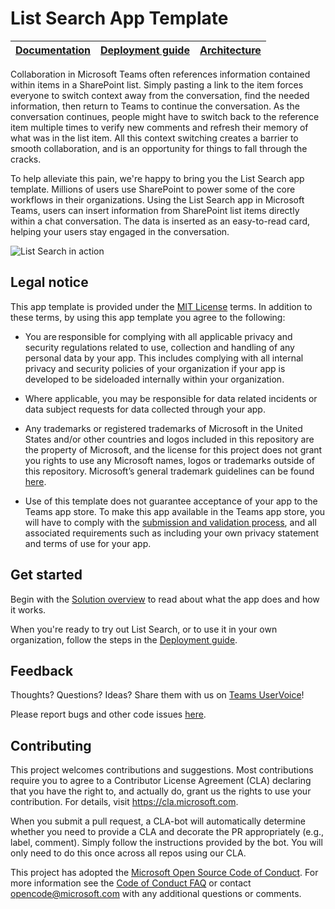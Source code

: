 # List Search App Template

| [Documentation](https://github.com/OfficeDev/microsoft-teams-list-search-app/wiki) | [Deployment guide](https://github.com/OfficeDev/microsoft-teams-list-search-app/wiki/Deployment-guide) | [Architecture](https://github.com/OfficeDev/microsoft-teams-list-search-app/wiki/Solution-overview) |
| ---- | ---- | ---- |

Collaboration in Microsoft Teams often references information contained within items in a SharePoint list. Simply pasting a link to the item forces everyone to switch context away from the conversation, find the needed information, then return to Teams to continue the conversation. As the conversation continues, people might have to switch back to the reference item multiple times to verify new comments and refresh their memory of what was in the list item. All this context switching creates a barrier to smooth collaboration, and is an opportunity for things to fall through the cracks.

To help alleviate this pain, we're happy to bring you the List Search app template. Millions of users use SharePoint to power some of the core workflows in their organizations. Using the List Search app in Microsoft Teams, users can insert information from SharePoint list items directly within a chat conversation. The data is inserted as an easy-to-read card, helping your users stay engaged in the conversation.

![List Search in action](https://github.com/OfficeDev/microsoft-teams-list-search-app/wiki/images/ListSearch.gif)

## Legal notice

This app template is provided under the [MIT License](https://github.com/OfficeDev/microsoft-teams-list-search-app/blob/master/LICENSE) terms.  In addition to these terms, by using this app template you agree to the following:

-	You are responsible for complying with all applicable privacy and security regulations related to use, collection and handling of any personal data by your app.  This includes complying with all internal privacy and security policies of your organization if your app is developed to be sideloaded internally within your organization.

-	Where applicable, you may be responsible for data related incidents or data subject requests for data collected through your app.

-	Any trademarks or registered trademarks of Microsoft in the United States and/or other countries and logos included in this repository are the property of Microsoft, and the license for this project does not grant you rights to use any Microsoft names, logos or trademarks outside of this repository.  Microsoft’s general trademark guidelines can be found [here](https://www.microsoft.com/en-us/legal/intellectualproperty/trademarks/usage/general.aspx).

-	Use of this template does not guarantee acceptance of your app to the Teams app store.  To make this app available in the Teams app store, you will have to comply with the [submission and validation process](https://docs.microsoft.com/en-us/microsoftteams/platform/concepts/deploy-and-publish/appsource/publish), and all associated requirements such as including your own privacy statement and terms of use for your app.

## Get started

Begin with the [Solution overview](https://github.com/OfficeDev/microsoft-teams-list-search-app/wiki/Solution-overview) to read about what the app does and how it works.

When you're ready to try out List Search, or to use it in your own organization, follow the steps in the [Deployment guide](https://github.com/OfficeDev/microsoft-teams-list-search-app/wiki/Deployment-guide).

## Feedback

Thoughts? Questions? Ideas? Share them with us on [Teams UserVoice](https://microsoftteams.uservoice.com/forums/555103-public)!

Please report bugs and other code issues [here](https://github.com/OfficeDev/microsoft-teams-list-search-app/issues/new).

## Contributing

This project welcomes contributions and suggestions.  Most contributions require you to agree to a
Contributor License Agreement (CLA) declaring that you have the right to, and actually do, grant us
the rights to use your contribution. For details, visit https://cla.microsoft.com.

When you submit a pull request, a CLA-bot will automatically determine whether you need to provide
a CLA and decorate the PR appropriately (e.g., label, comment). Simply follow the instructions
provided by the bot. You will only need to do this once across all repos using our CLA.

This project has adopted the [Microsoft Open Source Code of Conduct](https://opensource.microsoft.com/codeofconduct/).
For more information see the [Code of Conduct FAQ](https://opensource.microsoft.com/codeofconduct/faq/) or
contact [opencode@microsoft.com](mailto:opencode@microsoft.com) with any additional questions or comments.
